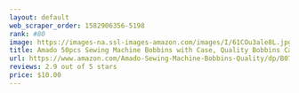 ```yaml
---
layout: default 
﻿web_scraper_order: 1582906356-5198
rank: #80
image: https://images-na.ssl-images-amazon.com/images/I/61COu3ale8L.jpg
title: Amado 50pcs Sewing Machine Bobbins with Case, Quality Bobbins Case
url: https://www.amazon.com/Amado-Sewing-Machine-Bobbins-Quality/dp/B078RCXHDZ/ref=zg_mw_arts-crafts_80?_encoding=UTF8&psc=1&refRID=W0PCYHV7KBFJZ6H1XXBD
reviews: 2.9 out of 5 stars
price: $10.00 
---
```

